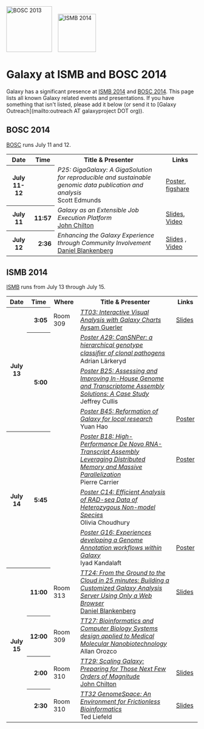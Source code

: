 <div class='center'>
<a href='http://www.open-bio.org/wiki/BOSC_2014'><img src="/src/images/Logos/BOSC_logo.png" alt="BOSC 2013" width="120" /></a>&nbsp;&nbsp;&nbsp;
<a href='http://www.iscb.org/ismb2014'><img src="/src/images/Logos/ISMB2014LogoRound.png" alt="ISMB 2014" width="100" /></a>

# Galaxy at ISMB and BOSC 2014

</div>

Galaxy has a significant presence at [ISMB 2014](http://www.iscb.org/ismb2014) and [BOSC 2014](http://www.open-bio.org/wiki/BOSC_2014). This page lists all known Galaxy related events and presentations. If you have something that isn't listed, please add it below (or send it to [Galaxy Outreach](mailto:outreach AT galaxyproject DOT org)).

## BOSC 2014

[BOSC](http://www.open-bio.org/wiki/BOSC_2014) runs July 11 and 12.

<table>
  <tr class="th" >
    <th> Date </th>
    <th> Time </th>
    <th> Title & Presenter </th>
    <th> Links </th>
  </tr>
  <tr>
    <th> July 11-12 </th>
    <th> </th>
    <td> <em>P25: GigaGalaxy: A GigaSolution for reproducible and sustainable genomic data publication and analysis</em><div class='indent'>Scott Edmunds</div> </td>
    <td> <a href='PLACEHOLDER_ATTACHMENT_URL/src/Documents/Posters/BOSC2014_Edmunds_GigaGalaxy.pdf'>Poster</a>, <a href='http://figshare.com/articles/GigaGalaxy_A_GigaSolution_for_reproducible_and_sustainable_genomic_data_publication_and_analysis/713512'>figshare</a> </td>
  </tr>
  <tr>
    <th> July 11 </th>
    <th style=" text-align: right;"> 11:57 </th>
    <td> <em>Galaxy as an Extensible Job Execution Platform</em><div class='indent'><a href='/src/JohnChilton/index.md'>John Chilton</a></div> </td>
    <td> <a href='PLACEHOLDER_ATTACHMENT_URL/src/Documents/Presentations/BOSC2014_Chilton.pdf'>Slides</a>, <a href='http://video.open-bio.org/video/6/galaxy-as-an-extensible-job-execution-platform'>Video</a> </td>
  </tr>
  <tr>
    <th> July 12 </th>
    <th style=" text-align: right;"> 2:36 </th>
    <td> <em>Enhancing the Galaxy Experience through Community Involvement</em> <div class='indent'><a href='/src/Dan/index.md'>Daniel Blankenberg</a></div> </td>
    <td> <a href='PLACEHOLDER_ATTACHMENT_URL/src/Documents/Presentations/BOSC2014_Blankenberg.pdf'>Slides</a> , <a href='http://video.open-bio.org/video/31/enhancing-the-galaxy-experience-through-community'>Video</a> </td>
  </tr>
</table>


## ISMB 2014

[ISMB](http://www.iscb.org/ismb2014) runs from July 13 through July 15. 

<table>
  <tr class="th" >
    <th> Date </th>
    <th> Time </th>
    <th> Where </th>
    <th> Title & Presenter </th>
    <th> Links </th>
  </tr>
  <tr>
    <th rowspan=4> July 13 </th>
    <th style=" text-align: right;"> 3:05 </th>
    <td> Room 309 </td>
    <td> <em><a href='http://www.iscb.org/uploaded/css/166/29988.pdf'>TT03: Interactive Visual Analysis with Galaxy Charts</a></em><div class='indent'><a href='/src/guerler/index.md'>Aysam Guerler</a> </td>
    <td> <a href='PLACEHOLDER_ATTACHMENT_URL/src/Documents/Presentations/ISMB2014_Guerler_Charts.pdf'>Slides</a> </td>
  </tr>
  <tr>
    <th rowspan=3 style=" text-align: right;"> 5:00 </th>
    <td> </td>
    <td> <em><a href='https://www.iscb.org/cms_addon/conferences/ismb2014/posterlist.php?cat=A#A29'>Poster A29: CanSNPer: a hierarchical genotype classiﬁer of clonal pathogens</a></em> <div class='indent'>Adrian Lärkeryd</div> </td>
    <td> </td>
  </tr>
  <tr>
    <td> </td>
    <td> <em><a href='https://www.iscb.org/cms_addon/conferences/ismb2014/posterlist.php?cat=B#B25'>Poster B25: Assessing and Improving In-House Genome and Transcriptome Assembly Solutions: A Case Study</a></em> <div class='indent'>Jeffrey Cullis</div> </td>
    <td> </td>
  </tr>
  <tr>
    <td> </td>
    <td> <em><a href='https://www.iscb.org/cms_addon/conferences/ismb2014/posterlist.php?cat=B#B45'>Poster B45: Reformation of Galaxy for local research</a></em> <div class='indent'>Yuan Hao</div> </td>
    <td> <a href='PLACEHOLDER_ATTACHMENT_URL/src/Documents/Posters/ISMB2014_GalaxyForLocalResearchHao.pdf'>Poster</a> </td>
  </tr>
  <tr>
    <th rowspan=3> July 14 </th>
    <th rowspan=3 style=" text-align: right;"> 5:45 </th>
    <td> </td>
    <td> <em><a href='https://www.iscb.org/cms_addon/conferences/ismb2014/posterlist.php?cat=B#B18'>Poster B18: High-Performance De Novo RNA-Transcript Assembly Leveraging Distributed Memory and Massive Parallelization</a></em> <div class='indent'>Pierre Carrier</div> </td>
    <td> <a href='PLACEHOLDER_ATTACHMENT_URL/src/Documents/Posters/ISMB2014_HighPerfRNATrans_Carrier.pdf'>Poster</a> </td>
  </tr>
  <tr>
    <td> </td>
    <td> <em><a href='https://www.iscb.org/cms_addon/conferences/ismb2014/posterlist.php?cat=C#C14'>Poster C14: Efficient Analysis of RAD-seq Data of Heterozygous Non-model Species</a></em><div class='indent'> Olivia Choudhury </div> </td>
    <td> </td>
  </tr>
  <tr>
    <td> </td>
    <td> <em><a href='https://www.iscb.org/cms_addon/conferences/ismb2014/posterlist.php?cat=G#G16'>Poster G16: Experiences developing a Genome Annotation workflows within Galaxy</a></em> <div class='indent'> Iyad Kandalaft </div> </td>
    <td> <a href='PLACEHOLDER_ATTACHMENT_URL/src/Documents/Posters/ISMB2014_Kandalaft_GenomeAnnotation.pdf'>Poster</a> </td>
  </tr>
  <tr>
    <th rowspan=4> July 15 </th>
    <th style=" text-align: right;"> 11:00 </th>
    <td> Room 313 </td>
    <td> <em><a href='http://www.iscb.org/uploaded/css/166/30137.pdf'>TT24: From the Ground to the Cloud in 25 minutes: Building a Customized Galaxy Analysis Server Using Only a Web Browser</a></em> <div class='indent'><a href='/src/Dan/index.md'>Daniel Blankenberg</a> </div> </td>
    <td> <a href='PLACEHOLDER_ATTACHMENT_URL/src/Documents/Presentations/ISMB2014_Blankenberg_Ground2Cloud.pdf'>Slides</a> </td>
  </tr>
  <tr>
    <th style=" text-align: right;"> 12:00 </th>
    <td> Room 309 </td>
    <td> <em><a href='http://www.iscb.org/uploaded/css/166/30125.pdf'>TT27: Bioinformatics and Computer Biology Systems design applied to Medical Molecular Nanobiotechnology</a></em><div class='indent'>Allan Orozco</div> </td>
    <td> </td>
  </tr>
  <tr>
    <th style=" text-align: right;"> 2:00 </th>
    <td> Room 310 </td>
    <td> <em><a href='http://www.iscb.org/uploaded/css/166/30134.pdf'>TT29: Scaling Galaxy: Preparing for Those Next Few Orders of Magnitude</a></em> <div class='indent'><a href='/src/JohnChilton/index.md'>John Chilton</a></div> </td>
    <td> <a href='PLACEHOLDER_ATTACHMENT_URL/src/Documents/Presentations/ISMB2014_Chilton_ScalingGalaxy.pdf'>Slides</a> </td>
  </tr>
  <tr>
    <th style=" text-align: right;"> 2:30 </th>
    <td> Room 310 </td>
    <td> <em><a href='http://www.iscb.org/uploaded/css/166/30133.pdf'>TT32 GenomeSpace: An Environment for Frictionless Bioinformatics</a></em> <div class='indent'>Ted Liefeld</div> </td>
    <td> <a href='PLACEHOLDER_ATTACHMENT_URL/src/Documents/Presentations/ISMB2014_GenomeSpaceLiefeld.pdf'>Slides</a> </td>
  </tr>
</table>

 
